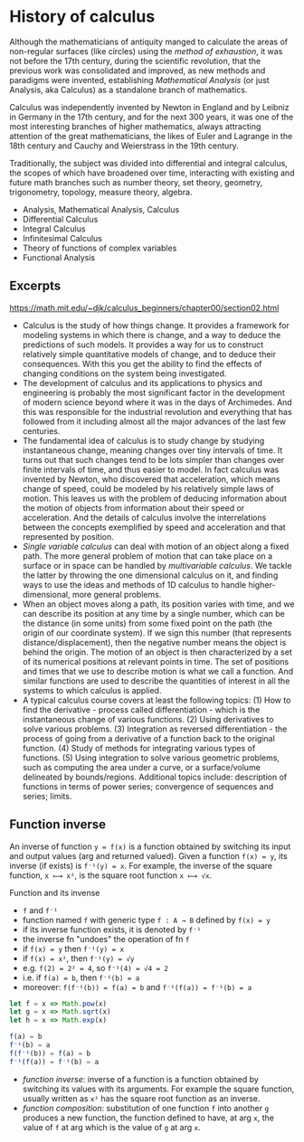 # History of calculus

Although the mathematicians of antiquity manged to calculate the areas of non-regular surfaces (like circles) using the *method of exhaustion*, it was not before the 17th century, during the scientific revolution, that the previous work was consolidated and improved, as new methods and paradigms were invented, establishing *Mathematical Analysis* (or just Analysis, aka Calculus) as a standalone branch of mathematics.

Calculus was independently invented by Newton in England and by Leibniz in Germany in the 17th century, and for the next 300 years, it was one of the most interesting branches of higher mathematics, always attracting attention of the great mathematicians, the likes of Euler and Lagrange in the 18th century and Cauchy and Weierstrass in the 19th century.

Traditionally, the subject was divided into differential and integral calculus, the scopes of which have broadened over time, interacting with existing and future math branches such as number theory, set theory, geometry, trigonometry, topology, measure theory, algebra.

- Analysis, Mathematical Analysis, Calculus
- Differential Calculus
- Integral Calculus
- Infinitesimal Calculus
- Theory of functions of complex variables
- Functional Analysis


## Excerpts

https://math.mit.edu/~djk/calculus_beginners/chapter00/section02.html

- Calculus is the study of how things change. It provides a framework for modeling systems in which there is change, and a way to deduce the predictions of such models. It provides a way for us to construct relatively simple quantitative models of change, and to deduce their consequences. With this you get the ability to find the effects of changing conditions on the system being investigated.
- The development of calculus and its applications to physics and engineering is probably the most significant factor in the development of modern science beyond where it was in the days of Archimedes. And this was responsible for the industrial revolution and everything that has followed from it including almost all the major advances of the last few centuries.
- The fundamental idea of calculus is to study change by studying instantaneous change, meaning changes over tiny intervals of time. It turns out that such changes tend to be lots simpler than changes over finite intervals of time, and thus easier to model. In fact calculus was invented by Newton, who discovered that acceleration, which means change of speed, could be modeled by his relatively simple laws of motion. This leaves us with the problem of deducing information about the motion of objects from information about their speed or acceleration. And the details of calculus involve the interrelations between the concepts exemplified by speed and acceleration and that represented by position.
- *Single variable calculus* can deal with motion of an object along a fixed path. The more general problem of motion that can take place on a surface or in space can be handled by *multivariable calculus*. We tackle the latter by throwing the one dimensional calculus on it, and finding ways to use the ideas and methods of 1D calculus to handle higher-dimensional, more general problems.
- When an object moves along a path, its position varies with time, and we can describe its position at any time by a single number, which can be the distance (in some units) from some fixed point on the path (the origin of our coordinate system). If we sign this number (that represents distance/displacement), then the negative number means the object is behind the origin. The motion of an object is then characterized by a set of its numerical positions at relevant points in time. The set of positions and times that we use to describe motion is what we call a function. And similar functions are used to describe the quantities of interest in all the systems to which calculus is applied.
- A typical calculus course covers at least the following topics: (1) How to find the derivative - process called differentiation - which is the instantaneous change of various functions. (2) Using derivatives to solve various problems. (3) Integration as reversed differentiation - the process of going from a derivative of a function back to the original function. (4) Study of methods for integrating various types of functions. (5) Using integration to solve various geometric problems, such as computing the area under a curve, or a surface/volume delineated by bounds/regions. Additional topics include: description of functions in terms of power series; convergence of sequences and series; limits.

## Function inverse

An inverse of function `y = f(x)` is a function obtained by switching its input and output values (arg and returned valued). Given a function `f(x) = y`, its inverse (if exists) is `f⁻¹(y) = x`. For example, the inverse of the square function, `x ⟼ x²`, is the square root function `x ⟼ √x`.

Function and its invense
- `f` and `f⁻¹`
- function named `f` with generic type `f : A → B` defined by `f(x) = y`
- if its inverse function exists, it is denoted by `f⁻¹`
- the inverse fn "undoes" the operation of fn `f`
- if `f(x) = y` then `f⁻¹(y) = x`
- if `f(x) = x²`, then `f⁻¹(y) = √y`
- e.g. `f(2) = 2² = 4`, so `f⁻¹(4) = √4 = 2`
- i.e. if `f(a) = b`, then `f⁻¹(b) = a`
- moreover: `f(f⁻¹(b)) = f(a) = b` and `f⁻¹(f(a)) = f⁻¹(b) = a`

```js
let f = x => Math.pow(x)
let g = x => Math.sqrt(x)
let h = x => Math.exp(x)

f(a) = b
f⁻¹(b) = a
f(f⁻¹(b)) = f(a) = b
f⁻¹(f(a)) = f⁻¹(b) = a
```

- *function inverse*: inverse of a function is a function obtained by switching its values with its arguments. For example the square function, usually written as `x²` has the square root function as an inverse.
- *function composition*: substitution of one function `f` into another `g` produces a new function, the function defined to have, at arg `x`, the value of `f` at arg which is the value of `g` at arg `x`.
